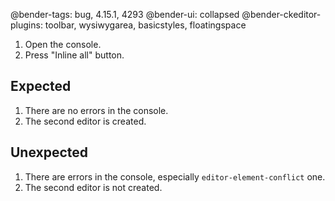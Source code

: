 @bender-tags: bug, 4.15.1, 4293
@bender-ui: collapsed
@bender-ckeditor-plugins: toolbar, wysiwygarea, basicstyles, floatingspace

1. Open the console.
2. Press "Inline all" button.

## Expected

1. There are no errors in the console.
2. The second editor is created.

## Unexpected

1. There are errors in the console, especially `editor-element-conflict` one.
2. The second editor is not created.
